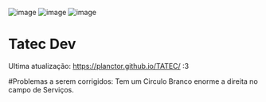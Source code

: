 ![image](https://badgen.net/github/release/babel/babel/stable)
![image](https://badgen.net/badge/code%20style/standard/f2a)
![image](https://badgen.net/npm/v/express)

# Tatec Dev
Ultima atualização: https://planctor.github.io/TATEC/ 
:3

#Problemas a serem corrigidos:
Tem um Circulo Branco enorme a direita no campo de Serviços.
